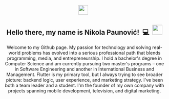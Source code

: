 <p align='center'>
<a href="mailto:nikolapaunovic99@gmail.com"><img height="30" src="https://upload.wikimedia.org/wikipedia/commons/4/4e/Gmail_Icon.png"></a>&nbsp;&nbsp;
</p>

<h2 align="center">Hello there, my name is Nikola Paunović!&nbsp;&nbsp;💻&nbsp;&nbsp;<img src="https://raw.githubusercontent.com/MartinHeinz/MartinHeinz/master/wave.gif" width="31px"></h2>

<p align="center">Welcome to my Github page. My passion for technology and solving real-world problems has evolved into a serious professional path that blends programming, media, and entrepreneurship. I hold a bachelor's degree in Computer Science and am currently pursuing two master's programs – one in Software Engineering and another in International Business and Management. Flutter is my primary tool, but I always trying to see broader picture: backend logic, user experience, and marketing strategy. I've been both a team leader and a student. I'm the founder of my own company with projects spanning mobile development, television, and digital marketing. </p>


